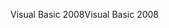 <span data-ttu-id="ae6d5-101">Visual Basic 2008</span><span class="sxs-lookup"><span data-stu-id="ae6d5-101">Visual Basic 2008</span></span>
